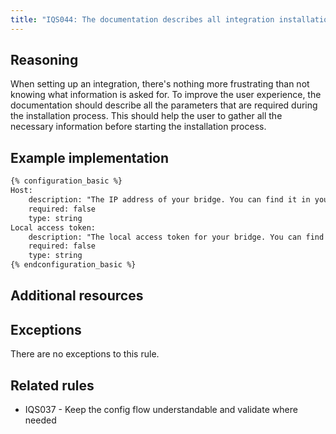 ```yaml
---
title: "IQS044: The documentation describes all integration installation parameters"
---
```


## Reasoning

When setting up an integration, there's nothing more frustrating than not knowing what information is asked for.
To improve the user experience, the documentation should describe all the parameters that are required during the installation process.
This should help the user to gather all the necessary information before starting the installation process.

## Example implementation

```markdown
{% configuration_basic %}
Host:
    description: "The IP address of your bridge. You can find it in your router or in the Integration app under **Bridge Settings** -> **Local API**."
    required: false
    type: string
Local access token:
    description: "The local access token for your bridge. You can find it in the Integration app under **Bridge Settings** -> **Local API**."
    required: false
    type: string
{% endconfiguration_basic %}
```

## Additional resources


## Exceptions

There are no exceptions to this rule.

## Related rules

- IQS037 - Keep the config flow understandable and validate where needed